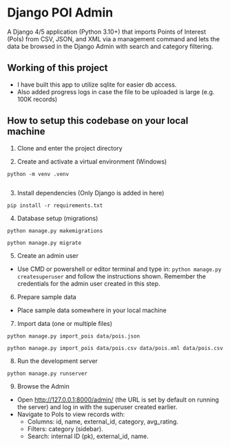 # Django POI Admin

A Django 4/5 application (Python 3.10+) that imports Points of Interest (PoIs) from CSV, JSON, and XML via a management command and lets the data be browsed in the Django Admin with search and category filtering.

## Working of this project

- I have built this app to utilize sqlite for easier db access.
- Also added progress logs in case the file to be uploaded is large (e.g. 100K records)

## How to setup this codebase on your local machine

1. Clone and enter the project directory

2. Create and activate a virtual environment (Windows)

```
python -m venv .venv
```

```.venv\Scripts\activate

```

3. Install dependencies (Only Django is added in here)

```
pip install -r requirements.txt
```

4. Database setup (migrations)

```
python manage.py makemigrations
```

```
python manage.py migrate
```

5. Create an admin user

- Use CMD or powershell or editor terminal and type in:
  `python manage.py createsuperuser`
  and follow the instructions shown. Remember the credentials for the admin user created in this step.

6. Prepare sample data

- Place sample data somewhere in your local machine

7. Import data (one or multiple files)

```
python manage.py import_pois data/pois.json
```

```
python manage.py import_pois data/pois.csv data/pois.xml data/pois.csv
```

8. Run the development server

```
python manage.py runserver
```

9. Browse the Admin

- Open http://127.0.0.1:8000/admin/ (the URL is set by default on running the server) and log in with the superuser created earlier.
- Navigate to PoIs to view records with:
  - Columns: id, name, external_id, category, avg_rating.
  - Filters: category (sidebar).
  - Search: internal ID (pk), external_id, name.
